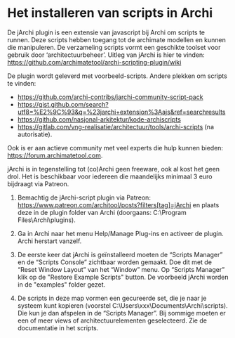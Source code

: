 
# Het installeren van scripts in Archi

De jArchi plugin is een extensie van javascript bij Archi om scripts te runnen. Deze scripts hebben toegang tot de archimate modellen en kunnen die manipuleren. De verzameling scripts vormt een geschikte toolset voor gebruik door ‘architectuurbeheer’.   Uitleg van jArchi is hier te vinden: https://github.com/archimatetool/archi-scripting-plugin/wiki

De plugin wordt geleverd met voorbeeld-scripts.  Andere plekken om scripts te vinden:

* https://github.com/archi-contribs/jarchi-community-script-pack
* https://gist.github.com/search?utf8=%E2%9C%93&q=%23jarchi+extension%3Aajs&ref=searchresults
* https://github.com/nasjonal-arkitektur/kode-archiscripts
* https://gitlab.com/vng-realisatie/architectuur/tools/archi-scripts (na autorisatie).

Ook is er aan actieve community met veel experts die hulp kunnen bieden: https://forum.archimatetool.com.

jArchi is in tegenstelling tot (co)Archi geen freeware, ook al kost het geen drol. Het is beschikbaar voor iedereen die maandelijks minimaal 3 euro bijdraagt via Patreon.  

1.	Bemachtig de jArchi-script plugin via Patreon: https://www.patreon.com/architool/posts?filters[tag]=jArchi en plaats deze in de plugin folder van Archi (doorgaans: C:\Program Files\Archi\plugins).

2.	Ga in Archi naar het menu Help/Manage Plug-ins en activeer de plugin. Archi herstart vanzelf. 

3.	De eerste keer dat jArchi is geïnstalleerd moeten de “Scripts Manager” en de “Scripts Console”  zichtbaar worden gemaakt. Doe dit met de “Reset Window Layout” van het “Window” menu.  Op “Scripts Manager” klik op de "Restore Example Scripts" button. De voorbeeld jArchi worden in de "examples" folder gezet.

4. De scripts in deze map vormen een gecureerde set, die  je naar je systeem kunt kopieren (voorstel C:\Users\xxx\Documents\Archi\scripts). Die kun je dan afspelen in de “Scripts Manager”. Bij sommige moeten er een of meer views of architectuurelementen geselecteerd. Zie de documentatie in het scripts.
